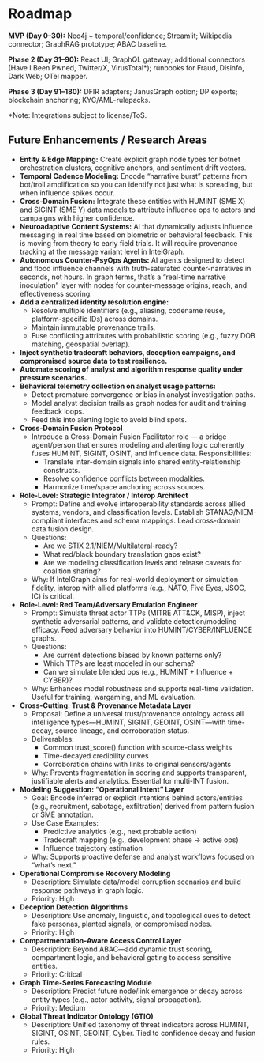 # Roadmap

**MVP (Day 0–30):** Neo4j + temporal/confidence; Streamlit; Wikipedia connector; GraphRAG prototype; ABAC baseline.

**Phase 2 (Day 31–90):** React UI; GraphQL gateway; additional connectors (Have I Been Pwned, Twitter/X, VirusTotal*); runbooks for Fraud, Disinfo, Dark Web; OTel mapper.

**Phase 3 (Day 91–180):** DFIR adapters; JanusGraph option; DP exports; blockchain anchoring; KYC/AML-rulepacks.

*Note: Integrations subject to license/ToS.

## Future Enhancements / Research Areas

- **Entity & Edge Mapping:** Create explicit graph node types for botnet orchestration clusters, cognitive anchors, and sentiment drift vectors.
- **Temporal Cadence Modeling:** Encode “narrative burst” patterns from bot/troll amplification so you can identify not just what is spreading, but when influence spikes occur.
- **Cross-Domain Fusion:** Integrate these entities with HUMINT (SME X) and SIGINT (SME Y) data models to attribute influence ops to actors and campaigns with higher confidence.
- **Neuroadaptive Content Systems:** AI that dynamically adjusts influence messaging in real time based on biometric or behavioral feedback. This is moving from theory to early field trials. It will require provenance tracking at the message variant level in IntelGraph.
- **Autonomous Counter-PsyOps Agents:** AI agents designed to detect and flood influence channels with truth-saturated counter-narratives in seconds, not hours. In graph terms, that’s a “real-time narrative inoculation” layer with nodes for counter-message origins, reach, and effectiveness scoring.
- **Add a centralized identity resolution engine:**
    - Resolve multiple identifiers (e.g., aliasing, codename reuse, platform-specific IDs) across domains.
    - Maintain immutable provenance trails.
    - Fuse conflicting attributes with probabilistic scoring (e.g., fuzzy DOB matching, geospatial overlap).
- **Inject synthetic tradecraft behaviors, deception campaigns, and compromised source data to test resilience.**
- **Automate scoring of analyst and algorithm response quality under pressure scenarios.**
- **Behavioral telemetry collection on analyst usage patterns:**
    - Detect premature convergence or bias in analyst investigation paths.
    - Model analyst decision trails as graph nodes for audit and training feedback loops.
    - Feed this into alerting logic to avoid blind spots.
- **Cross-Domain Fusion Protocol**
    - Introduce a Cross-Domain Fusion Facilitator role — a bridge agent/person that ensures modeling and alerting logic coherently fuses HUMINT, SIGINT, OSINT, and influence data. Responsibilities:
        - Translate inter-domain signals into shared entity-relationship constructs.
        - Resolve confidence conflicts between modalities.
        - Harmonize time/space anchoring across sources.
- **Role-Level: Strategic Integrator / Interop Architect**
    - Prompt: Define and evolve interoperability standards across allied systems, vendors, and classification levels. Establish STANAG/NIEM-compliant interfaces and schema mappings. Lead cross-domain data fusion design.
    - Questions:
        - Are we STIX 2.1/NIEM/Multilateral-ready?
        - What red/black boundary translation gaps exist?
        - Are we modeling classification levels and release caveats for coalition sharing?
    - Why: If IntelGraph aims for real-world deployment or simulation fidelity, interop with allied platforms (e.g., NATO, Five Eyes, JSOC, IC) is critical.
- **Role-Level: Red Team/Adversary Emulation Engineer**
    - Prompt: Simulate threat actor TTPs (MITRE ATT&CK, MISP), inject synthetic adversarial patterns, and validate detection/modeling efficacy. Feed adversary behavior into HUMINT/CYBER/INFLUENCE graphs.
    - Questions:
        - Are current detections biased by known patterns only?
        - Which TTPs are least modeled in our schema?
        - Can we simulate blended ops (e.g., HUMINT + Influence + CYBER)?
    - Why: Enhances model robustness and supports real-time validation. Useful for training, wargaming, and ML evaluation.
- **Cross-Cutting: Trust & Provenance Metadata Layer**
    - Proposal: Define a universal trust/provenance ontology across all intelligence types—HUMINT, SIGINT, GEOINT, OSINT—with time-decay, source lineage, and corroboration status.
    - Deliverables:
        - Common trust_score() function with source-class weights
        - Time-decayed credibility curves
        - Corroboration chains with links to original sensors/agents
    - Why: Prevents fragmentation in scoring and supports transparent, justifiable alerts and analytics. Essential for multi-INT fusion.
- **Modeling Suggestion: “Operational Intent” Layer**
    - Goal: Encode inferred or explicit intentions behind actors/entities (e.g., recruitment, sabotage, exfiltration) derived from pattern fusion or SME annotation.
    - Use Case Examples:
        - Predictive analytics (e.g., next probable action)
        - Tradecraft mapping (e.g., development phase → active ops)
        - Influence trajectory estimation
    - Why: Supports proactive defense and analyst workflows focused on “what’s next.”
- **Operational Compromise Recovery Modeling**
    - Description: Simulate data/model corruption scenarios and build response pathways in graph logic.
    - Priority: High
- **Deception Detection Algorithms**
    - Description: Use anomaly, linguistic, and topological cues to detect fake personas, planted signals, or compromised nodes.
    - Priority: High
- **Compartmentation-Aware Access Control Layer**
    - Description: Beyond ABAC—add dynamic trust scoring, compartment logic, and behavioral gating to access sensitive entities.
    - Priority: Critical
- **Graph Time-Series Forecasting Module**
    - Description: Predict future node/link emergence or decay across entity types (e.g., actor activity, signal propagation).
    - Priority: Medium
- **Global Threat Indicator Ontology (GTIO)**
    - Description: Unified taxonomy of threat indicators across HUMINT, SIGINT, OSINT, GEOINT, Cyber. Tied to confidence decay and fusion rules.
    - Priority: High